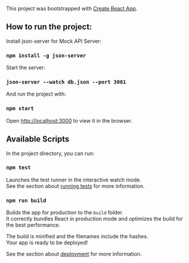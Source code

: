 This project was bootstrapped with [Create React App](https://github.com/facebook/create-react-app).

## How to run the project:

Install json-server for Mock API Server:
### `npm install -g json-server`
Start the server:
### `json-server --watch db.json --port 3001`
And run the project with:
### `npm start`
Open [http://localhost:3000](http://localhost:3000) to view it in the browser.

## Available Scripts

In the project directory, you can run:

### `npm test`

Launches the test runner in the interactive watch mode.<br>
See the section about [running tests](https://facebook.github.io/create-react-app/docs/running-tests) for more information.

### `npm run build`

Builds the app for production to the `build` folder.<br>
It correctly bundles React in production mode and optimizes the build for the best performance.

The build is minified and the filenames include the hashes.<br>
Your app is ready to be deployed!

See the section about [deployment](https://facebook.github.io/create-react-app/docs/deployment) for more information.


